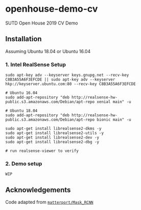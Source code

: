 # openhouse-demo-cv

SUTD Open House 2019 CV Demo

## Installation

Assuming Ubuntu 18.04 or Ubuntu 16.04

### 1. Intel RealSense Setup

```
sudo apt-key adv --keyserver keys.gnupg.net --recv-key C8B3A55A6F3EFCDE || sudo apt-key adv --keyserver hkp://keyserver.ubuntu.com:80 --recv-key C8B3A55A6F3EFCDE

# Ubuntu 16.04
sudo add-apt-repository "deb http://realsense-hw-public.s3.amazonaws.com/Debian/apt-repo xenial main" -u

# Ubuntu 18.04
sudo add-apt-repository "deb http://realsense-hw-public.s3.amazonaws.com/Debian/apt-repo bionic main" -u

sudo apt-get install librealsense2-dkms -y
sudo apt-get install librealsense2-utils -y
sudo apt-get install librealsense2-dev -y
sudo apt-get install librealsense2-dbg -y

# run realsense-viewer to verify
```

### 2. Demo setup

```
WIP
```



## Acknowledgements

Code adapted from [`matterport/Mask_RCNN`](https://github.com/matterport/Mask_RCNN)




